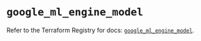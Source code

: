 # `google_ml_engine_model`

Refer to the Terraform Registry for docs: [`google_ml_engine_model`](https://registry.terraform.io/providers/hashicorp/google/6.41.0/docs/resources/ml_engine_model).
